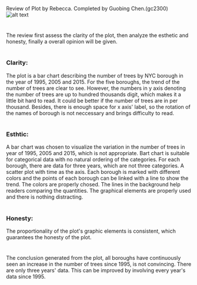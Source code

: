 Review of Plot by Rebecca.
Completed by Guobing Chen.(gc2300)
![alt text](https://github.com/scheids1/PUI2017_rls672/raw/master/HW8_rls672/Visualization.png)

#
The review first assess the clarity of the plot, then analyze the esthetic and honesty, finally a overall opinion will be given.
#
### Clarity:
The plot is a bar chart describing the number of trees by NYC borough in the year of 1995, 2005 and 2015. For the five boroughs, the trend of the number of trees are clear to see. However, the numbers in y axis denoting the number of trees are up to hundred thousands digit, which makes it a little bit hard to read. It could be better if the number of trees are in per thousand. Besides, there is enough space for x axis' label, so the rotation of the names of borough is not neccessary and brings difficulty to read.
#
### Esthtic:
A bar chart was chosen to visualize the variation in the number of trees in year of 1995, 2005 and 2015, which is not appropriate. Bart chart is suitable for categorical data with no natural ordering of the categories. For each borough, there are data for three years, which are not three categories. A scatter plot with time as the axis. Each borough is marked with different colors and the points of each borough can be linked with a line to show the trend. The colors are properly chosed. The lines in the background help readers comparing the quantities. The graphical elements are properly used and there is nothing distracting.
#
### Honesty:
The proportionality of the  plot's graphic elements is consistent, which guarantees the honesty of the plot.
#     

The conclusion generated from the plot, all boroughs have continuously seen an increase in the number of trees since 1995, is not convincing. There are only three years' data. This can be improved by involving every year's data since 1995. 
